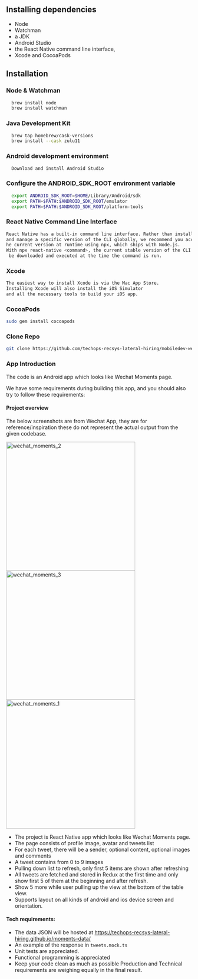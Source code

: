 
## Installing dependencies

 - Node 
 - Watchman
 - a JDK
 - Android Studio
 - the React Native command line interface, 
 - Xcode and CocoaPods


## Installation

### Node & Watchman

```bash
  brew install node
  brew install watchman
```

### Java Development Kit

```bash
  brew tap homebrew/cask-versions
  brew install --cask zulu11
```

### Android development environment
```bash
  Download and install Android Studio
```

### Configure the ANDROID_SDK_ROOT environment variable
```bash
  export ANDROID_SDK_ROOT=$HOME/Library/Android/sdk
  export PATH=$PATH:$ANDROID_SDK_ROOT/emulator
  export PATH=$PATH:$ANDROID_SDK_ROOT/platform-tools
```

### React Native Command Line Interface
```bash
React Native has a built-in command line interface. Rather than install 
and manage a specific version of the CLI globally, we recommend you access t
he current version at runtime using npx, which ships with Node.js. 
With npx react-native <command>, the current stable version of the CLI will
 be downloaded and executed at the time the command is run.
```

### Xcode
```bash
The easiest way to install Xcode is via the Mac App Store. 
Installing Xcode will also install the iOS Simulator 
and all the necessary tools to build your iOS app.
```


### CocoaPods
```bash
sudo gem install cocoapods
```

### Clone Repo
```bash
git clone https://github.com/techops-recsys-lateral-hiring/mobiledev-wechatmoments-reactnative.git
```

### App Introduction

The code is an Android app which looks like Wechat Moments page.

We have some requirements during building this app, and you should also try to follow these requirements:


#### Project overview

The below screenshots are from Wechat App, they are for reference/inspiration these do not represent the actual output from the given codebase.

<img src="https://user-images.githubusercontent.com/61306682/131655545-cfa011b4-637f-45db-bb26-3bb9c986b94b.png" alt="wechat_moments_2" height=350 /> <img src="https://user-images.githubusercontent.com/61306682/131655537-43e4ab0b-29f0-456d-bf2a-0fcf3de0ba2c.jpg" alt="wechat_moments_3" height=350 /> <img src="https://user-images.githubusercontent.com/61306682/131655555-608f9b7e-5cb7-4059-abbc-f70dfd00fe06.jpg" alt="wechat_moments_1" height=350 />

- The project is React Native app which looks like Wechat Moments page.
- The page consists of profile image, avatar and tweets list
- For each tweet, there will be a sender, optional content, optional images and comments
- A tweet contains from 0 to 9 images
- Pulling down list to refresh, only first 5 items are shown after refreshing
- All tweets are fetched and stored in Redux at the first time and only show first 5 of them at the beginning and after refresh.
- Show 5 more while user pulling up the view at the bottom of the table view.
- Supports layout on all kinds of android and ios device screen and orientation.

#### Tech requirements:

- The data JSON will be hosted at https://techops-recsys-lateral-hiring.github.io/moments-data/
- An example of the response in `tweets.mock.ts`
- Unit tests are appreciated.
- Functional programming is appreciated
- Keep your code clean as much as possible Production and Technical requirements are weighing equally in the final result.








    
